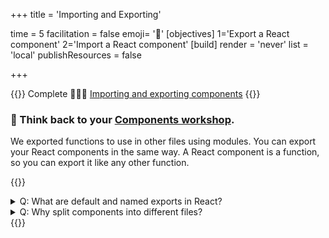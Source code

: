 +++
title = 'Importing and Exporting'

time = 5
facilitation = false
emoji= '🚢'
[objectives]
    1='Export a React component'
    2='Import a React component'
[build]
  render = 'never'
  list = 'local'
  publishResources = false

+++

{{<note type="narrative" title="React Learn">}}
Complete 🧑🏾‍🎓 [Importing and exporting components](https://react.dev/learn/importing-and-exporting-components)
{{</note>}}

### 🧠 Think back to your [Components workshop](https://cyf-workshops.netlify.app/components-2/).

We exported functions to use in other files using modules. You can export your React components in the same way. A React component is a function, so you can export it like any other function.

{{<note type="question" title="Check your understanding">}}

<details><summary>Q: What are default and named exports in React?
</summary>
A: They are ways to export components from a file for use in other files.

</details>
<details><summary>Q: Why split components into different files?
</summary>
A: For better organization and to reuse components easily.

</details>
{{</note>}}
